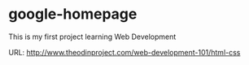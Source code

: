 # google-homepage
This is my first project learning Web Development

URL: http://www.theodinproject.com/web-development-101/html-css
